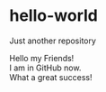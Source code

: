 # hello-world
Just another repository

Hello my Friends!<br/>
I am in GitHub now.<br/>
What a great success!<br/>
